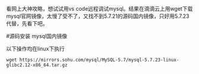 看网上大神攻略，想试试用vs code远程调试mysql。结果在滴滴云上用wget下载mysql官网镜像，太慢了受不了，又找不到5.7.21的源码国内镜像，只好用5.7.23代替，先看下吧。

#源码安装
mysql国内镜像

以下操作均在linux下执行
```
wget https://mirrors.sohu.com/mysql/MySQL-5.7/mysql-5.7.23-linux-glibc2.12-x86_64.tar.gz
```
